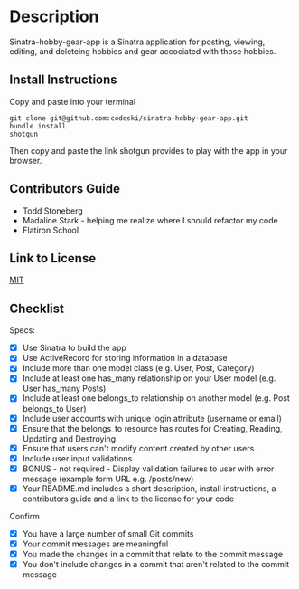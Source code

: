 # Description
Sinatra-hobby-gear-app is a Sinatra application for posting, viewing, editing, and deleteing hobbies and gear accociated with those hobbies.  

## Install Instructions
Copy and paste into your terminal
```
git clone git@github.com:codeski/sinatra-hobby-gear-app.git
bundle install
shotgun
```
Then copy and paste the link shotgun provides to play with the app in your browser. 

## Contributors Guide
- Todd Stoneberg
- Madaline Stark - helping me realize where I should refactor my code
- Flatiron School

## Link to License
[MIT](https://choosealicense.com/licenses/mit/)

## Checklist
Specs:
- [x] Use Sinatra to build the app
- [x] Use ActiveRecord for storing information in a database
- [x] Include more than one model class (e.g. User, Post, Category)
- [x] Include at least one has_many relationship on your User model (e.g. User has_many Posts)
- [x] Include at least one belongs_to relationship on another model (e.g. Post belongs_to User)
- [x] Include user accounts with unique login attribute (username or email)
- [x] Ensure that the belongs_to resource has routes for Creating, Reading, Updating and Destroying
- [x] Ensure that users can't modify content created by other users
- [x] Include user input validations
- [x] BONUS - not required - Display validation failures to user with error message (example form URL e.g. /posts/new)
- [x] Your README.md includes a short description, install instructions, a contributors guide and a link to the license for your code

Confirm
- [x] You have a large number of small Git commits
- [x] Your commit messages are meaningful
- [x] You made the changes in a commit that relate to the commit message
- [x] You don't include changes in a commit that aren't related to the commit message
